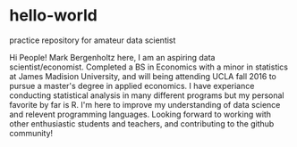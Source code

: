 # hello-world
practice repository for amateur data scientist

Hi People!
  Mark Bergenholtz here, I am an aspiring data scientist/economist. 
  Completed a BS in Economics with a minor in statistics at James Madision University,
  and will being attending UCLA fall 2016 to pursue a master's degree in applied economics.
  I have experiance conducting statistical analysis in many different programs but my personal favorite
  by far is R. I'm here to improve my understanding of data science and relevent programming languages.
  Looking forward to working with other enthusiastic students and teachers, and contributing to the github community!
